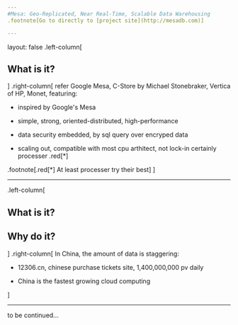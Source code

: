 ```yaml
---
#Mesa: Geo-Replicated, Near Real-Time, Scalable Data Warehousing
.footnote[Go to directly to [project site](http://mesadb.com)]

---
```

layout: false
.left-column[
  ## What is it?
]
.right-column[
refer Google Mesa, C-Store by Michael Stonebraker, Vertica of HP, Monet, featuring:

- inspired by Google's Mesa

- simple, strong, oriented-distributed, high-performance

- data security embedded, by sql query over encryped data

- scaling out, compatible with most cpu arthitect, not lock-in certainly processer .red[*]

.footnote[.red[*] At least processer try their best]
]

---
.left-column[
  ## What is it?
  ## Why do it?
]
.right-column[
In China, the amount of data is staggering:

- 12306.cn, chinese purchase tickets site, 1,400,000,000 pv daily

- China is the fastest growing cloud computing

]

---
to be continued...
